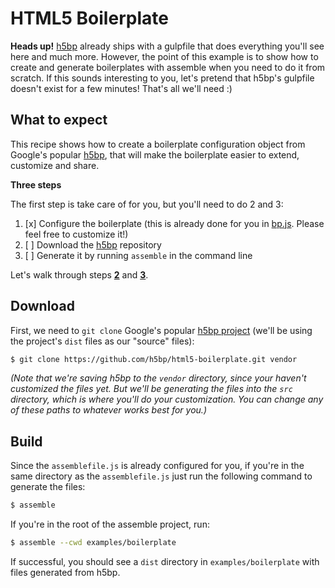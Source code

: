 # HTML5 Boilerplate

**Heads up!** [h5bp][] already ships with a gulpfile that does everything you'll see here and much more. However, the point of this example is to show how to create and generate boilerplates with assemble when you need to do it from scratch. If this sounds interesting to you, let's pretend that h5bp's gulpfile doesn't exist for a few minutes! That's all we'll need :)

## What to expect

This recipe shows how to create a boilerplate configuration object from Google's popular [h5bp][], that will make the boilerplate easier to extend, customize and share.

**Three steps**

The first step is take care of for you, but you'll need to do 2 and 3:

1. [x] Configure the boilerplate (this is already done for you in [bp.js](./bp.js). Please feel free to customize it!)
1. [ ] Download the [h5bp][] repository
1. [ ] Generate it by running `assemble` in the command line

Let's walk through steps **[2](#download)** and **[3](#build)**.

## Download

First, we need to `git clone` Google's popular [h5bp project](https://github.com/h5bp/html5-boilerplate) (we'll be using the project's `dist` files as our "source" files):

```sh
$ git clone https://github.com/h5bp/html5-boilerplate.git vendor
```

_(Note that we're saving h5bp to the `vendor` directory, since your haven't customized the files yet. But we'll be generating the files into the `src` directory, which is where you'll do your customization. You can change any of these paths to whatever works best for you.)_

## Build

Since the `assemblefile.js` is already configured for you, if you're in the same directory as the `assemblefile.js` just run the following command to generate the files:

```sh
$ assemble
```

If you're in the root of the assemble project, run:

```sh
$ assemble --cwd examples/boilerplate
```

If successful, you should see a `dist` directory in `examples/boilerplate` with files generated from h5bp.

[h5bp]: https://github.com/h5bp/html5-boilerplate